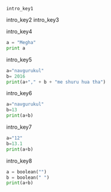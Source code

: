 ```ngMeta
intro_key1
```

intro_key2
intro_key3


intro_key4


```python
a = "Megha"
print a
```
intro_key5


```python
a="navgurukul"
b= 2016
print(a+"," + b + "me shuru hua tha")
```
intro_key6


```python
a="navgurukul"
b=13
print(a+b)
```
intro_key7


```python
a="12"
b=13.1
print(a+b)
```
intro_key8


```python
a = boolean("")
b = boolean(" ")
print(a+b)
```
